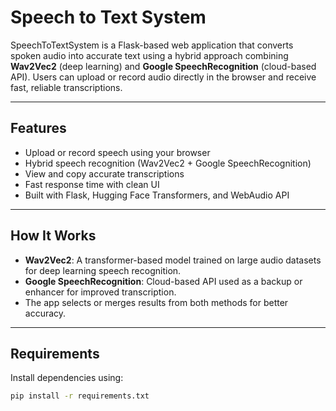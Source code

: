 #  Speech to Text System

SpeechToTextSystem is a Flask-based web application that converts spoken audio into accurate text using a hybrid approach combining **Wav2Vec2** (deep learning) and **Google SpeechRecognition** (cloud-based API). Users can upload or record audio directly in the browser and receive fast, reliable transcriptions.

---

##  Features

-  Upload or record speech using your browser
-  Hybrid speech recognition (Wav2Vec2 + Google SpeechRecognition)
-  View and copy accurate transcriptions
-  Fast response time with clean UI
-  Built with Flask, Hugging Face Transformers, and WebAudio API

---

##  How It Works

- **Wav2Vec2**: A transformer-based model trained on large audio datasets for deep learning speech recognition.
- **Google SpeechRecognition**: Cloud-based API used as a backup or enhancer for improved transcription.
- The app selects or merges results from both methods for better accuracy.

---

##  Requirements

Install dependencies using:

```bash
pip install -r requirements.txt

